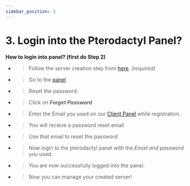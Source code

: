 ```yaml
---
sidebar_position: 3
---
```


# 3. Login into the Pterodactyl Panel?

 **How to login into panel? (first do Step 2)**


- > Follow the server creation step from [here](https://docs.lyxia.net/docs/getting-started/create-a-server/). *(required)*

- > Go to the [panel](https://panel.lyxia.net/)

- > Reset the password:

- > Click on ***Forget Password***

- > Enter the Email you used on our [Client Panel](https://client.lyxia.net/) while registration.

- > You will recieve a password reset email 

- > Use that email to reset the password 

- > Now login to the pterodactyl panel with the *Email and password* you used.

- > You are now successfully logged into the panel.

- > Now you can manage your created server!